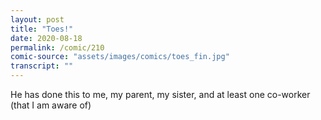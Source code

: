 ```yaml
---
layout: post
title: "Toes!"
date: 2020-08-18
permalink: /comic/210
comic-source: "assets/images/comics/toes_fin.jpg"
transcript: ""
---
```


He has done this to me, my parent, my sister, and at least one co-worker (that I am aware of)
